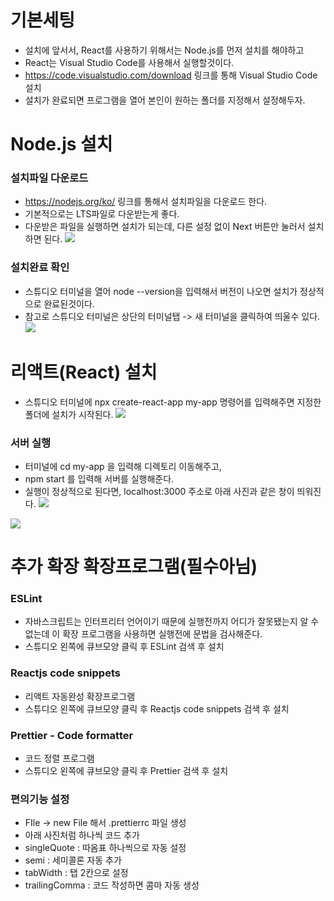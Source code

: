 # 기본세팅
- 설치에 앞서서, React를 사용하기 위해서는 Node.js를 먼저 설치를 해야하고
- React는 Visual Studio Code를 사용해서 실행할것이다.
- https://code.visualstudio.com/download 링크를 통해 Visual Studio Code 설치
- 설치가 완료되면 프로그램을 열어 본인이 원하는 폴더를 지정해서 설정해두자.


# Node.js 설치

### 설치파일 다운로드
- https://nodejs.org/ko/ 링크를 통해서 설치파일을 다운로드 한다.
- 기본적으로는 LTS파일로 다운받는게 좋다.
- 다운받은 파일을 실행하면 설치가 되는데, 다른 설정 없이 Next 버튼만 눌러서 설치하면 된다.
![](https://velog.velcdn.com/images/spwwy3437/post/ae7b1683-dc62-4098-8b8d-5f8a564f5f4b/image.png)


### 설치완료 확인
- 스튜디오 터미널을 열어 node --version을 입력해서 버전이 나오면 설치가 정상적으로 완료된것이다.
- 참고로 스튜디오 터미널은 상단의 터미널탭 -> 새 터미널을 클릭하여 띄울수 있다.
![](https://velog.velcdn.com/images/spwwy3437/post/36e60875-ff40-41ab-bd22-828dfb13b174/image.png)



# 리액트(React) 설치
- 스튜디오 터미널에 npx create-react-app my-app 명령어를 입력해주면 지정한 폴더에 설치가 시작된다.
![](https://velog.velcdn.com/images/spwwy3437/post/1e1b3c46-2174-45fe-b15c-f5f84c327237/image.png)

### 서버 실행
- 터미널에 cd my-app 을 입력해 디렉토리 이동해주고,
- npm start 를 입력해 서버를 실행해준다.
- 실행이 정상적으로 된다면, localhost:3000 주소로 아래 사진과 같은 창이 띄워진다.
![](https://velog.velcdn.com/images/spwwy3437/post/eb037f38-817d-4afd-95a9-b3625b59ef72/image.png)

![](https://velog.velcdn.com/images/spwwy3437/post/c2d7ac86-66f4-48cf-84a5-4f37114d77a0/image.png)


# 추가 확장 확장프로그램(필수아님)

### ESLint
- 자바스크립트는 인터프리터 언어이기 때문에 실행전까지 어디가 잘못됐는지 알 수 없는데
이 확장 프로그램을 사용하면 실행전에 문법을 검사해준다.
- 스튜디오 왼쪽에 큐브모양 클릭 후 ESLint 검색 후 설치

### Reactjs code snippets
- 리액트 자동완성 확장프로그램
- 스튜디오 왼쪽에 큐브모양 클릭 후 Reactjs code snippets 검색 후 설치

### Prettier - Code formatter
- 코드 정렬 프로그램
- 스튜디오 왼쪽에 큐브모양 클릭 후 Prettier 검색 후 설치

### 편의기능 설정
- FIle -> new File 해서 .prettierrc 파일 생성
- 아래 사진처럼 하나씩 코드 추가
- singleQuote : 따옴표 하나씩으로 자동 설정
- semi : 세미콜론 자동 추가
- tabWidth : 탭 2칸으로 설정
- trailingComma : 코드 작성하면 콤마 자동 생성





















